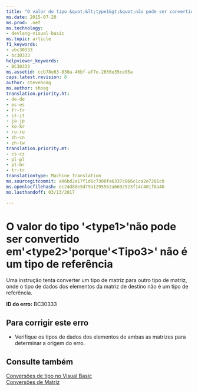 ```yaml
---
title: "O valor do tipo &quot;&lt;type1&gt;&quot;não pode ser convertido em&quot;&lt;type2&gt;&quot;porque&quot;&lt;Tipo3&gt;&quot; não é um tipo de referência | Documentos do Microsoft"
ms.date: 2015-07-20
ms.prod: .net
ms.technology:
- devlang-visual-basic
ms.topic: article
f1_keywords:
- vbc30333
- bc30333
helpviewer_keywords:
- BC30333
ms.assetid: ccb78e63-030a-46bf-af7e-2656e35ce95a
caps.latest.revision: 8
author: stevehoag
ms.author: shoag
translation.priority.ht:
- de-de
- es-es
- fr-fr
- it-it
- ja-jp
- ko-kr
- ru-ru
- zh-cn
- zh-tw
translation.priority.mt:
- cs-cz
- pl-pl
- pt-br
- tr-tr
translationtype: Machine Translation
ms.sourcegitcommit: a06bd2a17f1d6c7308fa6337c866c1ca2e7281c0
ms.openlocfilehash: ec24d88e5d79a1295562a6692523f14c401f8a46
ms.lasthandoff: 03/13/2017

---
```

# <a name="value-of-type-39lttype1gt39-cannot-be-converted-to-39lttype2gt39-because-39lttype3gt39-is-not-a-reference-type"></a>O valor do tipo '&lt;type1&gt;'não pode ser convertido em'&lt;type2&gt;'porque'&lt;Tipo3&gt;' não é um tipo de referência
Uma instrução tenta converter um tipo de matriz para outro tipo de matriz, onde o tipo de dados dos elementos da matriz de destino não é um tipo de referência.  
  
 **ID do erro:** BC30333  
  
## <a name="to-correct-this-error"></a>Para corrigir este erro  
  
-   Verifique os tipos de dados dos elementos de ambas as matrizes para determinar a origem do erro.  
  
## <a name="see-also"></a>Consulte também  
 [Conversões de tipo no Visual Basic](../../visual-basic/programming-guide/language-features/data-types/type-conversions.md)   
 [Conversões de Matriz](../../visual-basic/programming-guide/language-features/data-types/array-conversions.md)
